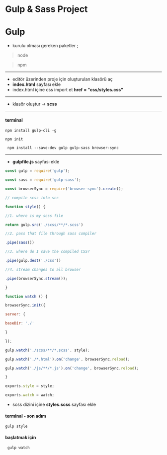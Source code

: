 # Gulp & Sass Project

# Gulp

* kurulu olması gereken paketler ;

> node

> npm

---

*  editör üzerinden proje için oluşturulan klasörü aç
* <b>index.html</b> sayfası ekle
* index.html içine css import et <b>href = "css/styles.css"</b>

---
* klasör oluştur -> <b>scss</b>
---

#### terminal

``` npm install gulp-cli -g ```

``` npm init ```

``` npm install --save-dev gulp gulp-sass browser-sync```

---

* <b>gulpfile.js</b> sayfası ekle

```js
const gulp = require('gulp');

const sass = require('gulp-sass');

const browserSync = require('browser-sync').create();

// compile scss into scc

function style() {

//1. where is my scss file

return gulp.src('./scss/**/*.scss')

//2. pass that file through sass compiler

.pipe(sass())

//3. where do I save the compiled CSS?

.pipe(gulp.dest('./css'))

//4. stream changes to all browser

.pipe(browserSync.stream());

}

function watch () {

browserSync.init({

server: {

baseDir: './'

}

});

gulp.watch('./scss/**/*.scss', style);

gulp.watch('./*.html').on('change', browserSync.reload);

gulp.watch('./js/**/*.js').on('change', browserSync.reload);

}

exports.style = style;

exports.watch = watch;
```

* scss dizini içine <b>styles.scss</b> sayfası ekle

#### terminal - son adım

```gulp style```

#### başlatmak için

``` gulp watch```






 
